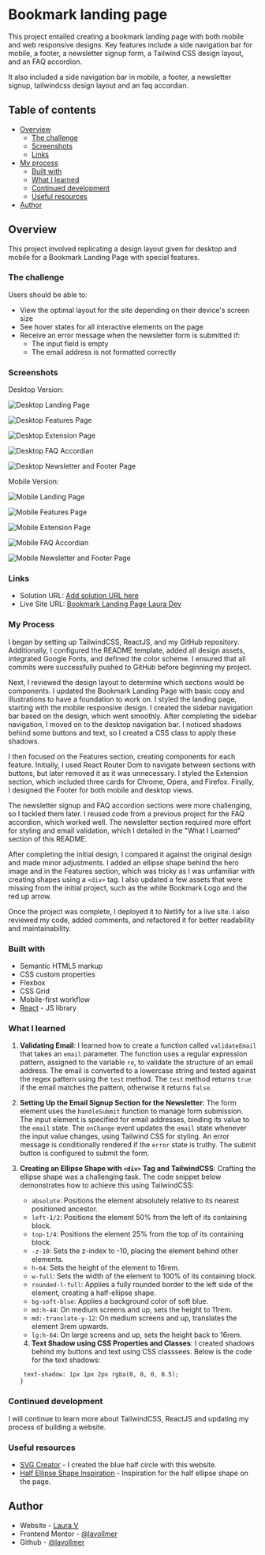 # Bookmark landing page

This project entailed creating a bookmark landing page with both mobile and web responsive designs. Key features include a side navigation bar for mobile, a footer, a newsletter signup form, a Tailwind CSS design layout, and an FAQ accordion.

It also included a side navigation bar in mobile, a footer, a newsletter signup, tailwindcss design layout and an faq accordian.

## Table of contents

- [Overview](#overview)
  - [The challenge](#the-challenge)
  - [Screenshots](#screenshots)
  - [Links](#links)
- [My process](#my-process)
  - [Built with](#built-with)
  - [What I learned](#what-i-learned)
  - [Continued development](#continued-development)
  - [Useful resources](#useful-resources)
- [Author](#author)

## Overview

This project involved replicating a design layout given for desktop and mobile for a Bookmark Landing Page with special features.

### The challenge

Users should be able to:

- View the optimal layout for the site depending on their device's screen size
- See hover states for all interactive elements on the page
- Receive an error message when the newsletter form is submitted if:
  - The input field is empty
  - The email address is not formatted correctly

### Screenshots

Desktop Version:

![Desktop Landing Page](./src/assets/DesktopLandingPage.png)

![Desktop Features Page](./src/assets/FeaturesDesktop.png)

![Desktop Extension Page](./src/assets/ExtensionDesktop.png)

![Desktop FAQ Accordian](./src/assets/FAQDesktop.png)

![Desktop Newsletter and Footer Page](./src/assets/NewsletterSignupFooterDesktop.png)

Mobile Version:

![Mobile Landing Page](./src/assets/MobileLandingPage.png)

![Mobile Features Page](./src/assets/FeaturesMobile.png)

![Mobile Extension Page](./src/assets/DownloadExtensionMobile.png)

![Mobile FAQ Accordian](./src/assets/FAQMobile.png)

![Mobile Newsletter and Footer Page](./src/assets/NewsletterSignupFooterMobile.png)

### Links

- Solution URL: [Add solution URL here](https://your-solution-url.com)
- Live Site URL: [Bookmark Landing Page Laura Dev](https://bookmarklandingpagelauradev.netlify.app/)

### My Process

I began by setting up TailwindCSS, ReactJS, and my GitHub repository. Additionally, I configured the README template, added all design assets, integrated Google Fonts, and defined the color scheme. I ensured that all commits were successfully pushed to GitHub before beginning my project.

Next, I reviewed the design layout to determine which sections would be components. I updated the Bookmark Landing Page with basic copy and illustrations to have a foundation to work on. I styled the landing page, starting with the mobile responsive design. I created the sidebar navigation bar based on the design, which went smoothly. After completing the sidebar navigation, I moved on to the desktop navigation bar. I noticed shadows behind some buttons and text, so I created a CSS class to apply these shadows.

I then focused on the Features section, creating components for each feature. Initially, I used React Router Dom to navigate between sections with buttons, but later removed it as it was unnecessary. I styled the Extension section, which included three cards for Chrome, Opera, and Firefox. Finally, I designed the Footer for both mobile and desktop views.

The newsletter signup and FAQ accordion sections were more challenging, so I tackled them later. I reused code from a previous project for the FAQ accordion, which worked well. The newsletter section required more effort for styling and email validation, which I detailed in the "What I Learned" section of this README.

After completing the initial design, I compared it against the original design and made minor adjustments. I added an ellipse shape behind the hero image and in the Features section, which was tricky as I was unfamiliar with creating shapes using a `<div>` tag. I also updated a few assets that were missing from the initial project, such as the white Bookmark Logo and the red up arrow.

Once the project was complete, I deployed it to Netlify for a live site. I also reviewed my code, added comments, and refactored it for better readability and maintainability.

### Built with

- Semantic HTML5 markup
- CSS custom properties
- Flexbox
- CSS Grid
- Mobile-first workflow
- [React](https://reactjs.org/) - JS library

### What I learned

1. **Validating Email**: I learned how to create a function called `validateEmail` that takes an `email` parameter. The function uses a regular expression pattern, assigned to the variable `re`, to validate the structure of an email address. The email is converted to a lowercase string and tested against the regex pattern using the `test` method. The `test` method returns `true` if the email matches the pattern, otherwise it returns `false`.

2. **Setting Up the Email Signup Section for the Newsletter**: The form element uses the `handleSubmit` function to manage form submission. The input element is specified for email addresses, binding its value to the `email` state. The `onChange` event updates the `email` state whenever the input value changes, using Tailwind CSS for styling. An error message is conditionally rendered if the `error` state is truthy. The submit button is configured to submit the form.

3. **Creating an Ellipse Shape with `<div>` Tag and TailwindCSS**: Crafting the ellipse shape was a challenging task. The code snippet below demonstrates how to achieve this using TailwindCSS:

   - `absolute`: Positions the element absolutely relative to its nearest positioned ancestor.
   - `left-1/2`: Positions the element 50% from the left of its containing block.
   - `top-1/4`: Positions the element 25% from the top of its containing block.
   - `-z-10`: Sets the z-index to -10, placing the element behind other elements.
   - `h-64`: Sets the height of the element to 16rem.
   - `w-full`: Sets the width of the element to 100% of its containing block.
   - `rounded-l-full`: Applies a fully rounded border to the left side of the element, creating a half-ellipse shape.
   - `bg-soft-blue`: Applies a background color of soft blue.
   - `md:h-44`: On medium screens and up, sets the height to 11rem.
   - `md:-translate-y-12`: On medium screens and up, translates the element 3rem upwards.
   - `lg:h-64`: On large screens and up, sets the height back to 16rem.

   4. **Text Shadow using CSS Properties and Classes**: I created shadows behind my buttons and text using CSS classsees. Below is the code for the text shadows:

   ```.text-shadow {
    text-shadow: 1px 1px 2px rgba(0, 0, 0, 0.5);
   }
   ```


### Continued development

I will continue to learn more about TailwindCSS, ReactJS and updating my process of building a website.

### Useful resources

- [SVG Creator](https://www.softr.io/tools/svg-shape-generator) - I created the blue half circle with this website.
- [Half Ellipse Shape Inspiration](https://github.com/Abbassher55/bookmark-project/blob/main/src/hero-section/Hero.jsx) - Inspiration for the half ellipse shape on the page.

## Author

- Website - [Laura V](www.lauradeveloper.com)
- Frontend Mentor - [@lavollmer](https://www.frontendmentor.io/profile/yourusername)
- Github - [@lavollmer](https://github.com/lavollmer)

